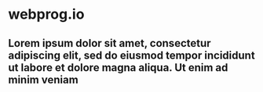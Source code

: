 # webprog.io
## Lorem ipsum dolor sit amet, consectetur adipiscing elit, sed do eiusmod tempor incididunt ut labore et dolore magna aliqua. Ut enim ad minim veniam